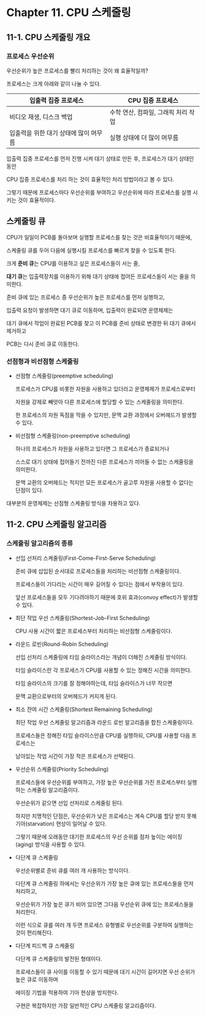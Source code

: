 # Chapter 11. CPU 스케줄링

## 11-1. CPU 스케줄링 개요

### 프로세스 우선순위

우선순위가 높은 프로세스를 빨리 처리하는 것이 왜 효율적일까?

프로세스는 크게 아래와 같이 나눌 수 있다.

| 입출력 집중 프로세스 | CPU 집중 프로세스 |
| --- | --- |
| 비디오 재생, 디스크 백업 | 수학 연산, 컴파일, 그래픽 처리 작업 |
| 입출력을 위한 대기 상태에 많이 머무름 | 실행 상태에 더 많이 머무름 |

입출력 집중 프로세스를 먼저 진행 시켜 대기 상태로 만든 후, 프로세스가 대기 상태인 동안

CPU 집중 프로세스를 처리 하는 것이 효율적인 처리 방법이라고 볼 수 있다.

그렇기 때문에 프로세스마다 우선순위를 부여하고 우선순위에 따라 프로세스를 실행 시키는 것이 효율적이다.

## 스케줄링 큐

CPU가 일일이 PCB를 돌아보며 실행할 프로세스를 찾는 것은 비효율적이기 때문에,

스케줄링 큐를 두어 다음에 실행시킬 프로세스를 빠르게 찾을 수 있도록 한다.

크게 **준비 큐**는 CPU를 이용하고 싶은 프로세스들이 서는 줄,

**대기 큐**는 입출력장치를 이용하기 위해 대기 상태에 접어든 프로세스들이 서는 줄을 의미한다.

준비 큐에 있는 프로세스 중 우선순위가 높은 프로세스를 먼저 실행하고,

입출력 요청이 발생하면 대기 큐로 이동하며, 입출력이 완료되면 운영체제는

대기 큐에서 작업이 완료된 PCB를 찾고 이 PCB를 준비 상태로 변경한 뒤 대기 큐에서 제거하고

PCB는 다시 준비 큐로 이동한다.

### 선점형과 비선점형 스케줄링

- 선점형 스케줄링(preemptive scheduling)
    
    프로세스가 CPU를 비롯한 자원을 사용하고 있더라고 운영체제가 프로세스로부터 
    
    자원을 강제로 빼앗아 다른 프로세스에 할당할 수 있는 스케줄링을 의미한다.
    
    한 프로세스의 자원 독점을 막을 수 있지만, 문맥 교환 과정에서 오버헤드가 발생할 수 있다.
    
- 비선점형 스케줄링(non-preemptive scheduling)
    
    하나의 프로세스가 자원을 사용하고 있다면 그 프로세스가 종료되거나
    
    스스로 대기 상태에 접어들기 전까진 다른 프로세스가 끼어들 수 없는 스케줄링을 의미한다.
    
    문맥 교환의 오버헤드는 적지만 모든 프로세스가 골고루 자원을 사용할 수 없다는 단점이 있다.
    

대부분의 운영체제는 선점형 스케줄링 방식을 차용하고 있다.

## 11-2. CPU 스케줄링 알고리즘

### 스케줄링 알고리즘의 종류

- 선입 선처리 스케줄링(First-Come-First-Serve Scheduling)
    
    준비 큐에 삽입된 순서대로 프로세스들을 처리하는 비선점형 스케줄링이다.
    
    프로세스들이 기다리는 시간이 매우 길어질 수 있다는 점에서 부작용이 있다.
    
    앞선 프로세스들을 모두 기다려야하기 때문에 호위 효과(convoy effect)가 발생할 수 있다.
    
- 최단 작업 우선 스케줄링(Shortest-Job-First Scheduling)
    
    CPU 사용 시간이 짧은 프로세스부터 처리하는 비선점형 스케줄링이다.
    
- 라운드 로빈(Round-Robin Scheduling)
    
    선입 선처리 스케줄링에 타임 슬라이스라는 개념이 더해진 스케줄링 방식이다.
    
    타임 슬라이스란 각 프로세스가 CPU를 사용할 수 있는 정해진 시간을 의미한다.
    
    타임 슬라이스의 크기를 잘 정해야하는데, 타임 슬라이스가 너무 작으면
    
    문맥 교환으로부터의 오버헤드가 커지게 된다.
    
- 최소 잔여 시간 스케줄링(Shortest Remaining Scheduling)
    
    최단 작업 우선 스케줄링 알고리즘과 라운드 로빈 알고리즘을 합친 스케줄링이다.
    
    프로세스들은 정해진 타임 슬라이스만큼 CPU를 실행하되, CPU를 사용할 다음 프로세스는
    
    남아있는 작업 시간이 가장 적은 프로세스가 선택된다.
    
- 우선순위 스케줄링(Priority Scheduling)
    
    프로세스들에 우선순위를 부여하고, 가장 높은 우선순위를 가진 프로세스부터 실행하는 스케줄링 알고리즘이다.
    
    우선순위가 같으면 선입 선처리로 스케줄링 된다.
    
    하지만 치명적인 단점은, 우선순위가 낮은 프로세스는 계속 CPU를 할당 받지 못해 기아(starvation) 현상이 일어날 수 있다.
    
    그렇기 때문에 오래동안 대기한 프로세스의 우선 순위를 점차 높이는 에이징(aging) 방식을 사용할 수 있다.
    
- 다단계 큐 스케줄링
    
    우선순위별로 준비 큐를 여러 개 사용하는 방식이다.
    
    다단계 큐 스케줄링 하에서는 우선순위가 가장 높은 큐에 있는 프로세스들을 먼저 처리하고,
    
    우선순위가 가장 높은 큐가 비어 있으면 그다음 우선순위 큐에 있는 프로세스들을 처리한다.
    
    이런 식으로 큐를 여러 개 두면 프로세스 유형별로 우선순위를 구분하여 실행하는 것이 편리해진다.
    
- 다단계 피드백 큐 스케줄링
    
    다단계 큐 스케줄링의 발전된 형태이다.
    
    프로세스들이 큐 사이를 이동할 수 있기 때문에 대기 시간이 길어지면 우선 순위가 높은 큐로 이동하며
    
    에이징 기법을 적용하여 기아 현상을 방지한다.
    
    구현은 복잡하지만 가장 일반적인 CPU 스케줄링 알고리즘이다.
